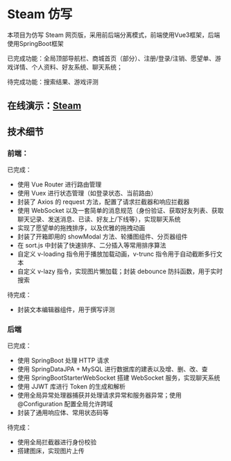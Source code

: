 # Steam 仿写

本项目为仿写 Steam 网页版，采用前后端分离模式，前端使用Vue3框架，后端使用SpringBoot框架

已完成功能：全局顶部导航栏、商城首页（部分）、注册/登录/注销、愿望单、游戏详情、个人资料、好友系统、聊天系统；

待完成功能：搜索结果、游戏评测

## 在线演示：[Steam](http://wbbb.plus/steam)

## 技术细节

### 前端：

已完成：

* 使用 Vue Router 进行路由管理
* 使用 Vuex 进行状态管理（如登录状态、当前路由）
* 封装了 Axios 的 request 方法，配置了请求拦截器和响应拦截器
* 使用 WebSocket 以及一套简单的消息规范（身份验证、获取好友列表、获取聊天记录、发送消息、已读、好友上/下线等），实现聊天系统
* 实现了愿望单的拖拽排序，以及优雅的拖拽动画
* 封装了开箱即用的 showModal 方法、轮播图组件、分页器组件
* 在 sort.js 中封装了快速排序、二分插入等常用排序算法
* 自定义 v-loading 指令用于播放加载动画，v-trunc 指令用于自动截断多行文本
* 自定义 v-lazy 指令，实现图片懒加载；封装 debounce 防抖函数，用于实时搜索

待完成：

* 封装文本编辑器组件，用于撰写评测

### 后端

已完成：

* 使用 SpringBoot 处理 HTTP 请求
* 使用 SpringDataJPA + MySQL 进行数据库的建表以及增、删、改、查
* 使用 SpringBootStarterWebSocket 搭建 WebSocket 服务，实现聊天系统
* 使用 JJWT 库进行 Token 的生成和解析
* 使用全局异常处理器捕获并处理请求异常和服务器异常；使用 @Configuration 配置全局允许跨域
* 封装了通用响应体、常用状态码等

待完成：

* 使用全局拦截器进行身份校验
* 搭建图床，实现图片上传
